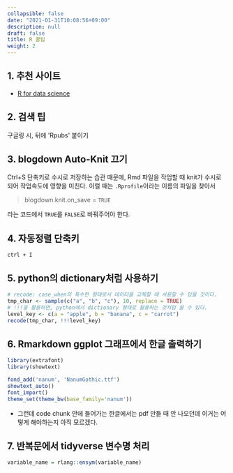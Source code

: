 ```yaml
---
collapsible: false
date: "2021-01-31T10:08:56+09:00"
description: null
draft: false
title: R 꿀팁
weight: 2
---
```


## 1. 추천 사이트
- [R for data science](https://r4ds.had.co.nz/)

## 2. 검색 팁
구글링 시, 뒤에 'Rpubs' 붙이기

## 3. blogdown Auto-Knit 끄기
Ctrl+S 단축키로 수시로 저장하는 습관 때문에, Rmd 파일을 작업할 때 knit가 수시로 되어 작업속도에 영향을 미친다.
이럴 때는 `.Rprofile`이라는 이름의 파일을 찾아서  
> blogdown.knit.on_save = `TRUE`

라는 코드에서 `TRUE`를 `FALSE`로 바꿔주어야 한다.

## 4. 자동정렬 단축키
`ctrl + I` 

## 5. python의 dictionary처럼 사용하기

```r
# recode: case_when의 특수한 형태로서 데이터를 교체할 때 사용할 수 있을 것이다.
tmp_char <- sample(c("a", "b", "c"), 10, replace = TRUE)
# !!!을 활용하면, python에서 dictionary 형태로 활용하는 것처럼 쓸 수 있다.
level_key <- c(a = "apple", b = "banana", c = "carrot")
recode(tmp_char, !!!level_key)
```

## 6. Rmarkdown ggplot 그래프에서 한글 출력하기
```r
library(extrafont)
library(showtext)

fond_add('nanum', 'NanumGothic.ttf')
showtext_auto()
font_import()
theme_set(theme_bw(base_family='nanum'))
```
- 그런데 code chunk 안에 들어가는 한글에서는 pdf 만들 때 안 나오던데 이거는 어떻게 해야하는지 아직 모르겠다.

## 7. 반복문에서 tidyverse 변수명 처리
```r
variable_name = rlang::ensym(variable_name)
```